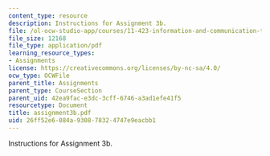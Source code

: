 ```yaml
---
content_type: resource
description: Instructions for Assignment 3b.
file: /ol-ocw-studio-app/courses/11-423-information-and-communication-technologies-in-community-development-spring-2004/26ff52e6084a930878324747e9eacbb1_assignment3b.pdf
file_size: 12168
file_type: application/pdf
learning_resource_types:
- Assignments
license: https://creativecommons.org/licenses/by-nc-sa/4.0/
ocw_type: OCWFile
parent_title: Assignments
parent_type: CourseSection
parent_uid: 42ea9fac-e3dc-3cff-6746-a3ad1efe41f5
resourcetype: Document
title: assignment3b.pdf
uid: 26ff52e6-084a-9308-7832-4747e9eacbb1
---
```

Instructions for Assignment 3b.